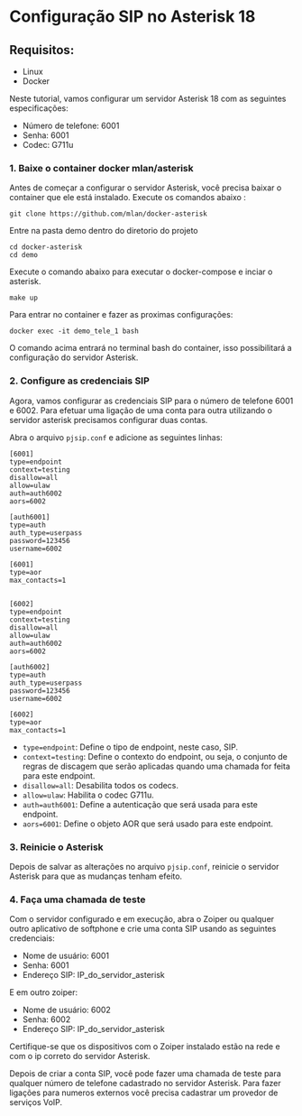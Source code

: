 # Configuração SIP no Asterisk 18

## Requisitos:

- Linux
- Docker


Neste tutorial, vamos configurar um servidor Asterisk 18 com as seguintes especificações:

- Número de telefone: 6001
- Senha: 6001
- Codec: G711u


### 1. Baixe o container docker mlan/asterisk

Antes de começar a configurar o servidor Asterisk, você precisa baixar o container que ele está instalado. Execute os comandos abaixo :

```
git clone https://github.com/mlan/docker-asterisk
```

Entre na pasta demo dentro do diretorio do projeto
```
cd docker-asterisk
cd demo
```

Execute o comando abaixo para executar o docker-compose e inciar o asterisk.

```
make up
```


Para entrar no container e fazer as proximas configurações:

```
docker exec -it demo_tele_1 bash
```

O comando acima entrará no terminal bash do container, isso possibilitará a configuração do servidor Asterisk. 

### 2. Configure as credenciais SIP

Agora, vamos configurar as credenciais SIP para o número de telefone 6001 e 6002.
Para efetuar uma ligação de uma conta para outra utilizando o servidor asterisk precisamos configurar duas contas.

Abra o arquivo `pjsip.conf` e adicione as seguintes linhas:

```
[6001]
type=endpoint
context=testing
disallow=all
allow=ulaw
auth=auth6002
aors=6002

[auth6001]
type=auth
auth_type=userpass
password=123456
username=6002

[6001]
type=aor
max_contacts=1


[6002]
type=endpoint
context=testing
disallow=all
allow=ulaw
auth=auth6002
aors=6002

[auth6002]
type=auth
auth_type=userpass
password=123456
username=6002

[6002]
type=aor
max_contacts=1
```


- `type=endpoint`: Define o tipo de endpoint, neste caso, SIP.
- `context=testing`: Define o contexto do endpoint, ou seja, o conjunto de regras de discagem que serão aplicadas quando uma chamada for feita para este endpoint.
- `disallow=all`: Desabilita todos os codecs.
- `allow=ulaw`: Habilita o codec G711u.
- `auth=auth6001`: Define a autenticação que será usada para este endpoint.
- `aors=6001`: Define o objeto AOR que será usado para este endpoint.

### 3. Reinicie o Asterisk

Depois de salvar as alterações no arquivo `pjsip.conf`, reinicie o servidor Asterisk para que as mudanças tenham efeito.

### 4. Faça uma chamada de teste

Com o servidor configurado e em execução, abra o Zoiper ou qualquer outro aplicativo de softphone e crie uma conta SIP usando as seguintes credenciais:

- Nome de usuário: 6001
- Senha: 6001
- Endereço SIP: IP_do_servidor_asterisk

E em outro zoiper:

- Nome de usuário: 6002
- Senha: 6002
- Endereço SIP: IP_do_servidor_asterisk

Certifique-se que os dispositivos com o Zoiper instalado estão na rede e com o ip correto do servidor Asterisk.

Depois de criar a conta SIP, você pode fazer uma chamada de teste para qualquer número de telefone cadastrado no servidor Asterisk. Para fazer ligações para numeros externos você precisa cadastrar um provedor de serviços VoIP.